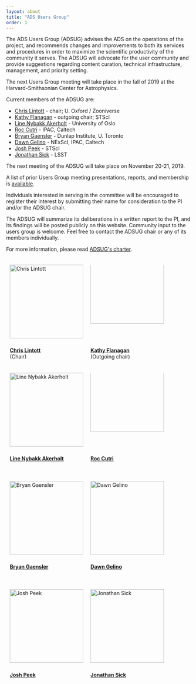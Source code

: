 ```yaml
---
layout: about
title: "ADS Users Group"
order: 1
---
```


<style type="text/css">
.floated_img {
    display: inline-block;
    height: 200px;
    width: 200px;
    float: middle;
    overflow: hidden;
    vertical-align: middle;
    margin-bottom: 10px;
    padding: 10px;
}

.sizedpic {
    width: 100%; 
    float: middle;
    position: relative;
    vertical-align: middle;
    margin-top: 10px;
}
.textlabel {
    height: 50px;
    text-align: left;
    padding-left: 10px;
}

</style>

The ADS Users Group (ADSUG) advises the ADS on the operations of the project, and recommends changes and improvements to both its services and procedures in order to maximize the scientific productivity of the community it serves. The ADSUG will advocate for the user community and provide suggestions regarding content curation, technical infrastructure, management, and priority setting.

The next Users Group meeting will take place in the fall of 2019 at the Harvard-Smithsonian Center for Astrophysics.

Current members of the ADSUG are:

- [Chris Lintott](https://www2.physics.ox.ac.uk/contacts/people/lintott) - chair; U. Oxford / Zooniverse
- [Kathy Flanagan](http://www.stsci.edu/~flanagan/) - outgoing chair; STScI
- [Line Nybakk Akerholt](http://www.ub.uio.no/english/about/people/ureal/urealundervisning/linena/index.html) - University of Oslo
- [Roc Cutri](http://web.ipac.caltech.edu/staff/roc/) - IPAC, Caltech
- [Bryan Gaensler](http://dunlap.utoronto.ca/~bgaensler/) - Dunlap Institute, U. Toronto
- [Dawn Gelino](https://www.ipac.caltech.edu/science/staff/dawn-gelino) - NExScI, IPAC, Caltech
- [Josh Peek](http://user.astro.columbia.edu/~jpeek/) - STScI
- [Jonathan Sick](https://jonathansick.ca/) - LSST

The next meeting of the ADSUG will take place on November 20-21, 2019.

A list of prior Users Group meeting presentations, reports, and membership is [available](../adsug/meetings.html).

Individuals interested in serving in the committee will be encouraged to register their interest by submitting their name for consideration to the PI and/or the ADSUG chair.

The ADSUG will summarize its deliberations in a written report to the PI, and its findings will be posted publicly on this website. Community input to the users group is welcome. Feel free to contact the ADSUG chair or any of its members individually.

For more information, please read [ADSUG's charter](../adsug/charter.html).

<div>

<div style="float:left;">
  <div class="floated_img">
    <img class="sizedpic" src="https://www2.physics.ox.ac.uk/sites/default/files/imagecache/profile_image/DSC_0037.jpg"
    alt="Chris Lintott">
  </div>
  <div class="textlabel">
    <p><A HREF="https://www2.physics.ox.ac.uk/contacts/people/lintott"><B>Chris Lintott</B></A> <br>(Chair)</p>
  </div>
</div>
<div style="float: left;">  
  <div class="floated_img">
      <img style="clip-path: inset(40px 0px 0px 0px); margin-top:
		  -30px" class="sizedpic" src="http://www.stsci.edu/~flanagan/images/kaf_front.jpg"
	 alt="Kathy Flanagan">
  </div>
  <div class="textlabel">
  <p><A HREF="http://www.stsci.edu/~flanagan/"><B>Kathy
  Flanagan</B></A> <br>(Outgoing chair)</p>
  </div>
</div>
<div style="float:left;">
  <div class="floated_img">
    <img class="sizedpic" src="http://adsabs.harvard.edu/figs/Linea.jpg"
	 alt="Line Nybakk Akerholt">
  </div>
  <div class="textlabel">
    <p><A HREF="http://www.ub.uio.no/english/about/people/ureal/urealundervisning/linena/index.html"><B>Line Nybakk Akerholt</B></A></p>
  </div>
  </div>  
<div style="float:left;">
  <div class="floated_img">
    <img class="sizedpic" style="clip-path: inset(40px 0px 0px 0px);
	 margin-top: -30px" src="http://wise.ssl.berkeley.edu/images/profile_rcutri.jpg"
	 alt="Roc Cutri">
  </div>
  <div class="textlabel">
    <p><A HREF="http://web.ipac.caltech.edu/staff/roc/"><B>Roc Cutri</B></A></p>
  </div>
  </div>
  <div style="float:left;">
  <div class="floated_img">
    <img class="sizedpic" src="http://dunlap.utoronto.ca/~bgaensler/bmg2010.jpg"
	 alt="Bryan Gaensler ">
  </div>
  <div class="textlabel">
    <p><A HREF="http://dunlap.utoronto.ca/~bgaensler/"><B>Bryan Gaensler</B></A></p>
  </div>
</div>
  <div style="float:left;">
  <div class="floated_img">
    <img class="sizedpic" src="https://www.ipac.caltech.edu/system/people/images/16/thumb/Dawn_Galino.JPG"
	 alt="Dawn Gelino">
  </div>
  <div class="textlabel">
    <p><A HREF="https://www.ipac.caltech.edu/science/staff/dawn-gelino"><B>Dawn Gelino</B></A></p>
  </div>
</div>
<div style="float:left;">
  <div class="floated_img">
    <img class="sizedpic" src="http://www.stsci.edu/~jegpeek/images/eyes.jpg"
    alt="Josh Peek">
  </div>
  <div class="textlabel">
    <p><A HREF="http://user.astro.columbia.edu/~jpeek/"><B>Josh Peek</B></A></p>
  </div>
</div>
<div style="float:left;">
  <div class="floated_img">
    <img class="sizedpic" src="https://static1.squarespace.com/static/56d24dc1746fb93b0ba256bd/56d2538345bf216eb2d67bf6/56d2538345bf216eb2d67bf7/1456624959321/vsco-photo-1.jpg"
	 alt="Jonathan Sick">
  </div>
  <div class="textlabel">
    <p><A HREF="https://jonathansick.ca/"><B>Jonathan Sick</B></A></p>
  </div>
</div>

</div>

<br style="clear:left;"/>
